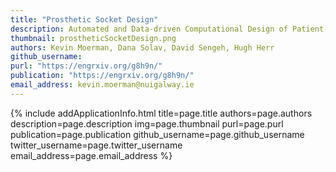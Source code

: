 ```yaml
---
title: "Prosthetic Socket Design"
description: Automated and Data-driven Computational Design of Patient-Specific Biomechanical Interfaces
thumbnail: prostheticSocketDesign.png
authors: Kevin Moerman, Dana Solav, David Sengeh, Hugh Herr
github_username:  
purl: "https://engrxiv.org/g8h9n/"
publication: "https://engrxiv.org/g8h9n/"
email_address: kevin.moerman@nuigalway.ie
---
```


<!--HTML / LIQUID stuff to render picture and links  -->
{% include addApplicationInfo.html title=page.title authors=page.authors description=page.description img=page.thumbnail purl=page.purl publication=page.publication github_username=page.github_username twitter_username=page.twitter_username email_address=page.email_address %}

<!-- START OF FREE MARKDOWN  -->
